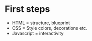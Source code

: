 # First steps 

* HTML = structure, blueprint 
* CSS = Style colors, decorations etc. 
* Javascript = interactivity 

